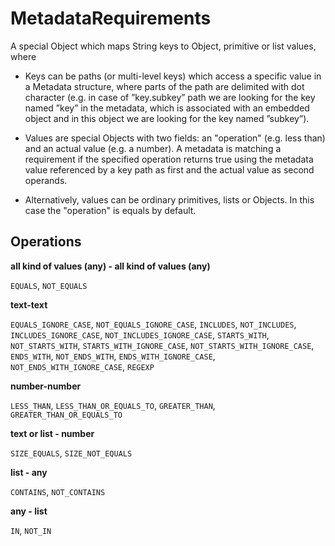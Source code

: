 # MetadataRequirements

A special Object which maps String keys to Object, primitive or list values, where

- Keys can be paths (or multi-level keys) which access a specific value in a Metadata structure, where parts
of the path are delimited with dot character (e.g. in case of ”key.subkey” path we are looking for the key
named ”key” in the metadata, which is associated with an embedded object and in this object we are
looking for the key named ”subkey”).

- Values are special Objects with two fields: an "operation" (e.g. less than) and an actual value (e.g. a
number). A metadata is matching a requirement if the specified operation returns true using the metadata
value referenced by a key path as first and the actual value as second operands.

- Alternatively, values can be ordinary primitives, lists or Objects. In this case the "operation" is equals by
default.

## Operations

**all kind of values (any) - all kind of values (any)**

`EQUALS`, `NOT_EQUALS`

**text-text**

`EQUALS_IGNORE_CASE`, `NOT_EQUALS_IGNORE_CASE`, `INCLUDES`,
`NOT_INCLUDES`, `INCLUDES_IGNORE_CASE`, `NOT_INCLUDES_IGNORE_CASE`,
`STARTS_WITH`, `NOT_STARTS_WITH`, `STARTS_WITH_IGNORE_CASE`, `NOT_STARTS_WITH_IGNORE_CASE`,
`ENDS_WITH`, `NOT_ENDS_WITH`, `ENDS_WITH_IGNORE_CASE`, `NOT_ENDS_WITH_IGNORE_CASE`, `REGEXP`

**number-number**

`LESS_THAN`, `LESS_THAN_OR_EQUALS_TO`, `GREATER_THAN`, `GREATER_THAN_OR_EQUALS_TO`

**text or list - number**

`SIZE_EQUALS`, `SIZE_NOT_EQUALS`

**list - any**

`CONTAINS`, `NOT_CONTAINS`

**any - list**

`IN`, `NOT_IN`
